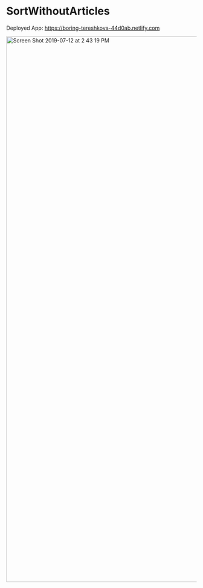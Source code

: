 # SortWithoutArticles

Deployed App: https://boring-tereshkova-44d0ab.netlify.com

<img width="1440" alt="Screen Shot 2019-07-12 at 2 43 19 PM" src="https://user-images.githubusercontent.com/29503790/61151369-cbfd7f00-a4b3-11e9-8b00-82e74acabe77.png">
